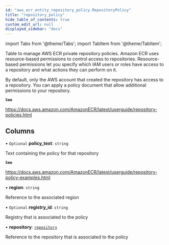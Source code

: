 ```yaml
---
id: "aws_ecr_entity_repository_policy.RepositoryPolicy"
title: "repository_policy"
hide_table_of_contents: true
custom_edit_url: null
displayed_sidebar: "docs"
---
```


import Tabs from '@theme/Tabs';
import TabItem from '@theme/TabItem';

Table to manage AWS ECR private repository policies. Amazon ECR uses resource-based permissions to control access to repositories.
Resource-based permissions let you specify which IAM users or roles have access to a repository and what actions they can perform on it.

By default, only the AWS account that created the repository has access to a repository.
You can apply a policy document that allow additional permissions to your repository.

**`See`**

https://docs.aws.amazon.com/AmazonECR/latest/userguide/repository-policies.html

## Columns

• `Optional` **policy\_text**: `string`

Text containing the policy for that repository

**`See`**

https://docs.aws.amazon.com/AmazonECR/latest/userguide/repository-policy-examples.html

• **region**: `string`

Reference to the associated region

• `Optional` **registry\_id**: `string`

Registry that is associated to the policy

• **repository**: [`repository`](aws_ecr_entity_repository.Repository.md)

Reference to the repository that is associated to the policy
